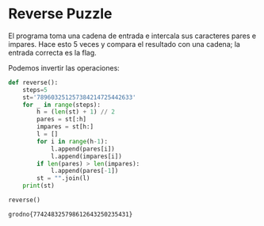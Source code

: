 # Reverse Puzzle

El programa toma una cadena de entrada e intercala sus caracteres pares e impares. Hace esto 5 veces y compara el resultado con una cadena; la entrada correcta es la flag.

Podemos invertir las operaciones:
```python
def reverse():
    steps=5
    st='789603251257384214725442633'
    for _ in range(steps):
        h = (len(st) + 1) // 2
        pares = st[:h]
        impares = st[h:]
        l = []
        for i in range(h-1):
            l.append(pares[i])
            l.append(impares[i])
        if len(pares) > len(impares):
            l.append(pares[-1])
        st = "".join(l)
    print(st)

reverse()
```

`grodno{774248325798612643250235431}`
